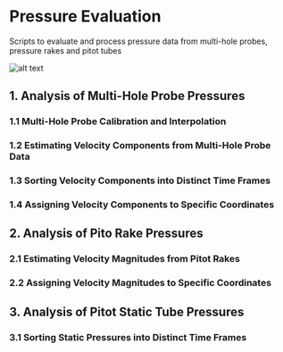 # Pressure Evaluation
Scripts to evaluate and process pressure data from multi-hole probes, pressure rakes and pitot tubes

![alt text](https://github.com/hohenhau/pressure_evaluatio/blob/main/_process_diagram.png?raw=true)

## 1. Analysis of Multi-Hole Probe Pressures

### 1.1 Multi-Hole Probe Calibration and Interpolation

### 1.2 Estimating Velocity Components from Multi-Hole Probe Data

### 1.3 Sorting Velocity Components into Distinct Time Frames

### 1.4 Assigning Velocity Components to Specific Coordinates

## 2. Analysis of Pito Rake Pressures

### 2.1 Estimating Velocity Magnitudes from Pitot Rakes

### 2.2 Assigning Velocity Magnitudes to Specific Coordinates

## 3. Analysis of Pitot Static Tube Pressures

### 3.1 Sorting Static Pressures into Distinct Time Frames
